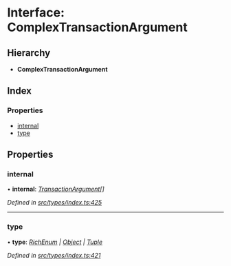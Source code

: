 # Interface: ComplexTransactionArgument

## Hierarchy

* **ComplexTransactionArgument**

## Index

### Properties

* [internal](types.complextransactionargument.md#internal)
* [type](types.complextransactionargument.md#type)

## Properties

###  internal

• **internal**: *[TransactionArgument](../modules/types.md#transactionargument)[]*

*Defined in [src/types/index.ts:425](https://github.com/PolymathNetwork/polymesh-sdk/blob/73feada/src/types/index.ts#L425)*

___

###  type

• **type**: *[RichEnum](../enums/types.transactionargumenttype.md#richenum) | [Object](../enums/types.transactionargumenttype.md#object) | [Tuple](../enums/types.transactionargumenttype.md#tuple)*

*Defined in [src/types/index.ts:421](https://github.com/PolymathNetwork/polymesh-sdk/blob/73feada/src/types/index.ts#L421)*
